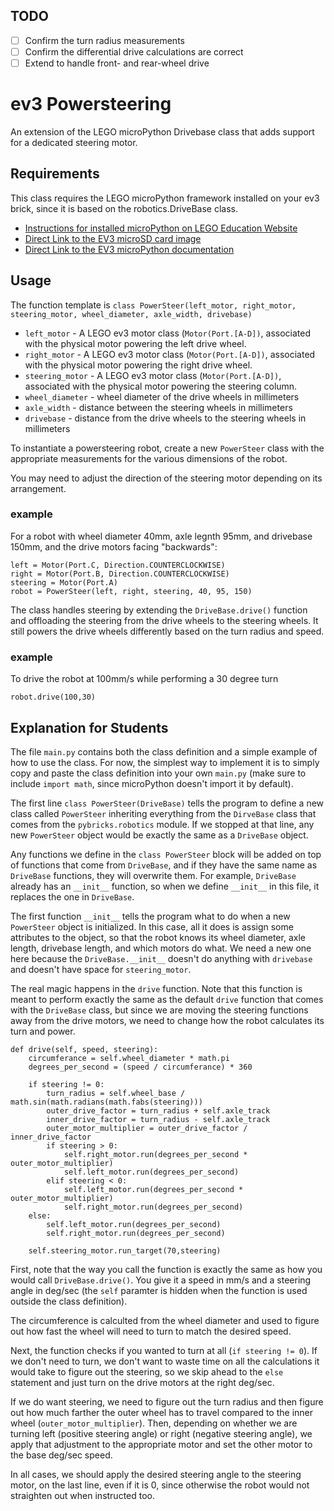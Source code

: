 ## TODO

- [ ] Confirm the turn radius measurements
- [ ] Confirm the differential drive calculations are correct
- [ ] Extend to handle front- and rear-wheel drive

# ev3 Powersteering

An extension of the LEGO microPython Drivebase class that adds support for a dedicated steering motor.

## Requirements

This class requires the LEGO microPython framework installed on your ev3 brick, since it is based on the robotics.DriveBase class. 

* [Instructions for installed microPython on LEGO Education Website](https://education.lego.com/en-us/support/mindstorms-ev3/python-for-ev3)
* [Direct Link to the EV3 microSD card image](https://le-www-live-s.legocdn.com/sc/media/files/ev3-micropython/ev3micropythonv100sdcardimage-4b8c8333736fafa1977ee7accbd3338f.zip)
* [Direct Link to the EV3 microPython documentation](https://le-www-live-s.legocdn.com/sc/media/files/ev3-micropython/ev3micropythonv100-71d3f28c59a1e766e92a59ff8500818e.pdf)

## Usage

The function template is
`class PowerSteer(left_motor, right_motor, steering_motor, wheel_diameter, axle_width, drivebase)`

- `left_motor` - A LEGO ev3 motor class (`Motor(Port.[A-D])`, associated with the physical motor powering the left drive wheel.
- `right_motor` - A LEGO ev3 motor class (`Motor(Port.[A-D])`, associated with the physical motor powering the right drive wheel.
- `steering_motor` - A LEGO ev3 motor class (`Motor(Port.[A-D])`, associated with the physical motor powering the steering column.
- `wheel_diameter` - wheel diameter of the drive wheels in millimeters
- `axle_width` - distance between the steering wheels in millimeters
- `drivebase` - distance from the drive wheels to the steering wheels in millimeters

To instantiate a powersteering robot, create a new `PowerSteer` class with the appropriate measurements for the various dimensions of the robot.

You may need to adjust the direction of the steering motor depending on its arrangement.

### example

For a robot with wheel diameter 40mm, axle legnth 95mm, and drivebase 150mm, and the drive motors facing "backwards": 

```
left = Motor(Port.C, Direction.COUNTERCLOCKWISE)
right = Motor(Port.B, Direction.COUNTERCLOCKWISE)
steering = Motor(Port.A)
robot = PowerSteer(left, right, steering, 40, 95, 150)
```

The class handles steering by extending the `DriveBase.drive()` function and offloading the steering from the drive wheels to the steering wheels. It still powers the drive wheels differently based on the turn radius and speed.

### example

To drive the robot at 100mm/s while performing a 30 degree turn

```
robot.drive(100,30)
```
## Explanation for Students

The file `main.py` contains both the class definition and a simple example of how to use the class. For now, the simplest way to implement it is to simply copy and paste the class definition into your own `main.py` (make sure to include `import math`, since microPython doesn't import it by default).

The first line `class PowerSteer(DriveBase)` tells the program to define a new class called `PowerSteer` inheriting everything from the `DirveBase` class that comes from the `pybricks.robotics` module. If we stopped at that line, any new `PowerSteer` object would be exactly the same as a `DriveBase` object.

Any functions we define in the `class PowerSteer` block will be added on top of functions that come from `DriveBase`, and if they have the same name as `DriveBase` functions, they will overwrite them. For example, `DriveBase` already has an `__init__` function, so when we define `__init__` in this file, it replaces the one in `DriveBase`.

The first function `__init__` tells the program what to do when a new `PowerSteer` object is initialized. In this case, all it does is assign some attributes to the object, so that the robot knows its wheel diameter, axle length, drivebase length, and which motors do what. We need a new one here because the `DriveBase.__init__` doesn't do anything with `drivebase` and doesn't have space for `steering_motor`.

The real magic happens in the `drive` function. Note that this function is meant to perform exactly the same  as the default `drive` function that comes with the `DriveBase` class, but since we are moving the steering functions away from the drive motors, we need to change how the robot calculates its turn and power. 

```
def drive(self, speed, steering):
    circumferance = self.wheel_diameter * math.pi
    degrees_per_second = (speed / circumferance) * 360

    if steering != 0:
        turn_radius = self.wheel_base / math.sin(math.radians(math.fabs(steering)))
        outer_drive_factor = turn_radius + self.axle_track
        inner_drive_factor = turn_radius - self.axle_track
        outer_motor_multiplier = outer_drive_factor / inner_drive_factor
        if steering > 0:
            self.right_motor.run(degrees_per_second * outer_motor_multiplier)
            self.left_motor.run(degrees_per_second)
        elif steering < 0:
            self.left_motor.run(degrees_per_second * outer_motor_multiplier)
            self.right_motor.run(degrees_per_second)
    else:
        self.left_motor.run(degrees_per_second)
        self.right_motor.run(degrees_per_second)

    self.steering_motor.run_target(70,steering)
```

First, note that the way you call the function is exactly the same as how you would call `DriveBase.drive()`. You give it a speed in mm/s and a steering angle in deg/sec (the `self` paramter is hidden when the function is used outside the class definition).

The circumference is calculted from the wheel diameter and used to figure out how fast the wheel will need to turn to match the desired speed.

Next, the function checks if you wanted to turn at all (`if steering != 0`). If we don't need to turn, we don't want to waste time on all the calculations it would take to figure out the steering, so we skip ahead to the `else` statement and just turn on the drive motors at the right deg/sec.

If we do want steering, we need to figure out the turn radius and then figure out how much farther the outer wheel has to travel compared to the inner wheel (`outer_motor_multiplier`). Then, depending on whether we are turning left (positive steering angle) or right (negative steering angle), we apply that adjustment to the appropriate motor and set the other motor to the base deg/sec speed.

In all cases, we should apply the desired steering angle to the steering motor, on the last line, even if it is 0, since otherwise the robot would not straighten out when instructed too.

